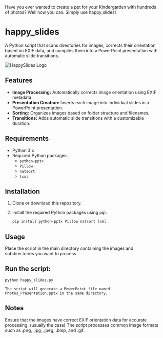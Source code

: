 Have you ever wanted to create a ppt for your Kindergarden with hundreds of photos? Well now you can. Simply use happy_slides!

# happy_slides

A Python script that scans directories for images, corrects their orientation based on EXIF data, and compiles them into a PowerPoint presentation with automatic slide transitions.

![HappySlides Logo](https://github.com/user-attachments/assets/3a480b87-5656-407c-8bfb-fae1b6fa5503)

## Features

- **Image Processing:** Automatically corrects image orientation using EXIF metadata.
- **Presentation Creation:** Inserts each image into individual slides in a PowerPoint presentation.
- **Sorting:** Organizes images based on folder structure and filenames.
- **Transitions:** Adds automatic slide transitions with a customizable duration.

## Requirements

- Python 3.x
- Required Python packages:
  - `python-pptx`
  - `Pillow`
  - `natsort`
  - `lxml`

## Installation

1. Clone or download this repository.
2. Install the required Python packages using pip:

   ```bash
   pip install python-pptx Pillow natsort lxml
   ```
## Usage
Place the script in the main directory containing the images and subdirectories you want to process.

## Run the script:

```bash
python happy_slides.py
```

`The script will generate a PowerPoint file named Photos_Presentation.pptx in the same directory.`

## Notes
Ensure that the images have correct EXIF orientation data for accurate processing. (usually the case)
The script processes common image formats such as .png, .jpg, .jpeg, .bmp, and .gif.
